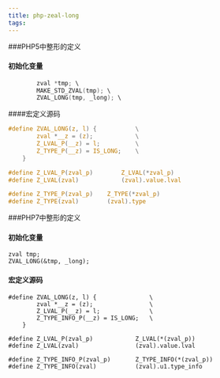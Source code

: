 ```yaml
---
title: php-zeal-long
tags:
---
```

###PHP5中整形的定义

#### 初始化变量

```c
		zval *tmp; \
		MAKE_STD_ZVAL(tmp); \
		ZVAL_LONG(tmp, _long); \
```

####宏定义源码
```c
#define ZVAL_LONG(z, l) {			\
		zval *__z = (z);			\
		Z_LVAL_P(__z) = l;			\
		Z_TYPE_P(__z) = IS_LONG;	\
	}
```

```c
#define Z_LVAL_P(zval_p)		Z_LVAL(*zval_p)
#define Z_LVAL(zval)			(zval).value.lval
```

```c
#define Z_TYPE_P(zval_p)	Z_TYPE(*zval_p)
#define Z_TYPE(zval)		(zval).type
```
###PHP7中整形的定义

#### 初始化变量

```
zval tmp; 
ZVAL_LONG(&tmp, _long); 
```

#### 宏定义源码

```
#define ZVAL_LONG(z, l) {				\
		zval *__z = (z);				\
		Z_LVAL_P(__z) = l;				\
		Z_TYPE_INFO_P(__z) = IS_LONG;	\
	}
```

```
#define Z_LVAL_P(zval_p)			Z_LVAL(*(zval_p))
#define Z_LVAL(zval)				(zval).value.lval
```

```
#define Z_TYPE_INFO_P(zval_p)		Z_TYPE_INFO(*(zval_p))
#define Z_TYPE_INFO(zval)			(zval).u1.type_info
```

